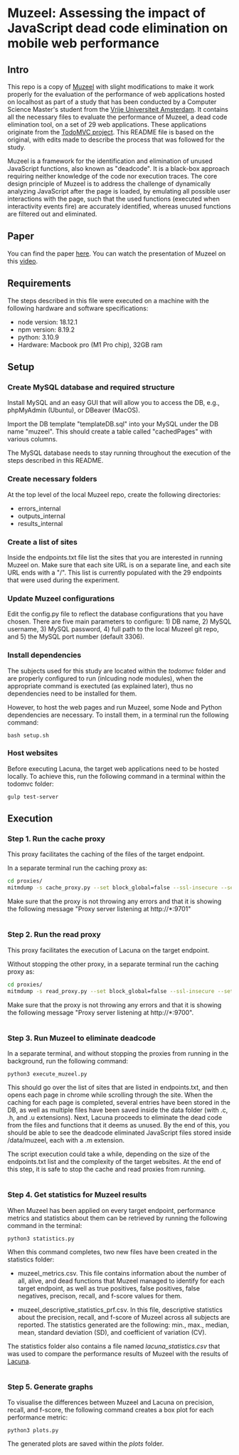 # Muzeel: Assessing the impact of JavaScript dead code elimination on mobile web performance

## Intro
This repo is a copy of [Muzeel](https://github.com/comnetsAD/Muzeel) with slight modifications to make it work properly for the evaluation of the performance of web applications hosted on localhost as part of a study that has been conducted by a Computer Science Master's student from the [Vrije Universiteit Amsterdam](https://vu.nl/nl). It contains all the necessary files to evaluate the performance of Muzeel, a dead code elimination tool, on a set of 29 web applications. These applications originate from the [TodoMVC project](https://todomvc.com/). This README file is based on the original, with edits made to describe the process that was followed for the study.

Muzeel is a framework for the identification and elimination of unused JavaScript functions, also known as "deadcode". It is a black-box approach requiring neither knowledge of the code nor execution traces. The core design principle of Muzeel is to address the challenge of dynamically analyzing JavaScript after the page is loaded, by emulating all possible user interactions with the page, such that the used functions (executed when interactivity events fire) are accurately identified, whereas unused functions are filtered out and eliminated.

## Paper
You can find the paper [here].
You can watch the presentation of Muzeel on this [video].

## Requirements

The steps described in this file were executed on a machine with the following hardware and software specifications:

- node version: 18.12.1
- npm version: 8.19.2
- python: 3.10.9
- Hardware: Macbook pro (M1 Pro chip), 32GB ram

## Setup
### Create MySQL database and required structure
Install MySQL and an easy GUI that will allow you to access the DB, e.g., phpMyAdmin (Ubuntu), or DBeaver (MacOS).

Import the DB template "templateDB.sql" into your MySQL under the DB name "muzeel". This 
should create a table called "cachedPages" with various columns.

The MySQL database needs to stay running throughout the execution of the steps described in this README.

### Create necessary folders
At the top level of the local Muzeel repo, create the following directories:

- errors_internal
- outputs_internal
- results_internal

### Create a list of sites

Inside the endpoints.txt file list the sites that you are interested in running Muzeel on. Make sure that each site URL is on a separate line, and each site URL ends with a "/". This list is currently populated with the 29 endpoints that were used during the experiment.

### Update Muzeel configurations

Edit the config.py file to reflect the database configurations that you have chosen. There are five main parameters to configure: 1) DB name, 2) MySQL username, 3) MySQL password, 4) full path to the local Muzeel git repo, and 5) the MySQL port number (default 3306).

### Install dependencies
The subjects used for this study are located within the *todomvc* folder and are properly configured to run (inlcuding node modules), when the appropriate command is exectuted (as explained later), thus no dependencies need to be installed for them.

However, to host the web pages and run Muzeel, some Node and Python dependencies are necessary. To install them, in a terminal run the following command:

```
bash setup.sh
```

### Host websites
Before executing Lacuna, the target web applications need to be hosted locally. To achieve this, run the following command in a terminal within the todomvc folder:

```
gulp test-server
```

## Execution
### Step 1. Run the cache proxy 
This proxy facilitates the caching of the files of the target endpoint.

In a separate terminal run the caching proxy as:
````` sh
cd proxies/
mitmdump -s cache_proxy.py --set block_global=false --ssl-insecure --set upstream-cert=false --listen-port 9701
`````

Make sure that the proxy is not throwing any errors and that it is showing the following message "Proxy server listening at http://*:9701"
#
### Step 2. Run the read proxy
This proxy facilitates the execution of Lacuna on the target endpoint.

Without stopping the other proxy, in a separate terminal run the caching proxy as:
````` sh
cd proxies/
mitmdump -s read_proxy.py --set block_global=false --ssl-insecure --set upstream-cert=false --listen-port 9700
`````

Make sure that the proxy is not throwing any errors and that it is showing the following message "Proxy server listening at http://*:9700".

#

### Step 3. Run Muzeel to eliminate deadcode
In a separate terminal, and without stopping the proxies from running in the background, run the following command:

```
python3 execute_muzeel.py
```

This should go over the list of sites that are listed in endpoints.txt, and then opens each page in chrome while scrolling through the site. When the caching for each page is completed, several entries have been stored in the DB, as well as multiple files have been saved inside the data folder (with .c, .h, and .u extensions). Next, Lacuna proceeds to eliminate the dead code from the files and functions that it deems as unused. By the end of this, you should be able to see the deadcode eliminated JavaScript files stored inside /data/muzeel, each with a .m extension.

The script execution could take a while, depending on the size of the endpoints.txt list and the complexity of the target websites. At the end of this step, it is safe to stop the cache and read proxies from running.

#
### Step 4. Get statistics for Muzeel results

When Muzeel has been applied on every target endpoint, performance metrics and statistics about them can be retrieved by running the following command in the terminal:

```
python3 statistics.py
```

When this command completes, two new files have been created in the statistics folder:
- muzeel_metrics.csv.
  This file contains information about the number of all, alive, and dead functions that Muzeel managed to identify for each target endpoint, as well as true positives, false positives, false negatives, precison, recall, and f-score values for them.

- muzeel_descriptive_statistics_prf.csv.
  In this file, descriptive statistics about the precision, recall, and f-score of Muzeel across all subjects are reported. The statistics generated are the following: min., max., median, mean, standard deviation (SD), and coefficient of variation (CV).

The statistics folder also contains a file named *lacuna_statistics.csv* that was used to compare the performance results of Muzeel with the results of [Lacuna](https://github.com/S2-group/Lacuna).

#
### Step 5. Generate graphs
To visualise the differences between Muzeel and Lacuna on precision, recall, and f-score, the following command creates a box plot for each performance metric:

```
python3 plots.py
```

The generated plots are saved within the *plots* folder.

[here]: <https://dl.acm.org/doi/10.1145/3517745.3561427>
[video]: <https://iframe.videodelivery.net/eyJraWQiOiI3YjgzNTg3NDZlNWJmNDM0MjY5YzEwZTYwMDg0ZjViYiIsImFsZyI6IlJTMjU2In0.eyJzdWIiOiJlZDI0ZTFlYjQ3NGQwMjA4NmQ3ZWZkYTc5NGNlMGQzMSIsImtpZCI6IjdiODM1ODc0NmU1YmY0MzQyNjljMTBlNjAwODRmNWJiIiwiZXhwIjoxNjcyODQ1NzU0fQ.a39D0zQ4eIy4ObEF6RQIh4tCIgaiv4zjjV3aGNarL0h-HoFXUJVkSgpkSRSzhaAHxFB7k8oCAcuAE-rOYm-1JpvC2AkkqRXS1G0N-a7i9r--a3oAl0q-H-WpPlAkPafq7mUdbiTh3AL-Wgwi3FaKpuLKlzemvHUtITC3D9WiNkhWcobXkzNzRATOonVHFIw1zjUWdTDkODZjLzxozyZonmsjiiCYVB31nlqK1zf9TpcBw7Beitcv1Ri0LTeNjQRFEXGm9pjHu8MZBRglbq1wfzTrFs33gy-Ox94bmylOZx5FgWIha_yFKxHcCIiCfm1q8rWHOwvQMcYEytnM7k6HPg>
